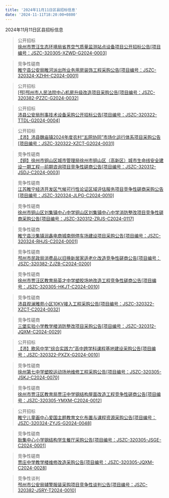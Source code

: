 ```yaml
---
title: '2024年11月11日区县招标信息'
date: '2024-11-11T18:20:00+0800'
---
```

2024年11月11日区县招标信息
<!--more-->
>公开招标<br>
>[徐州市贾汪生态环境局省界空气质量监测站点设备项目公开招标公告[项目编号：JSZC-320305-XZWD-G2024-0003]](http://czj.xz.gov.cn/Home/HomeDetails?type=0&articleid=0e6d1d2e-7e70-42eb-911e-5712dbd44929)

>竞争性磋商<br>
>[睢宁县公安局睢河派出所业务用房装饰工程采购公告[项目编号：JSZC-320324-XZHH-C2024-0001]](http://czj.xz.gov.cn/Home/HomeDetails?type=0&articleid=d7f2bfd4-8a74-48e8-a5dc-1c9a16d64ea5)

>公开招标<br>
>[[邳]邳州市人民法院中心机房升级改造项目采购公告[项目编号：JSZC-320382-PZZC-G2024-0032]](http://czj.xz.gov.cn/Home/HomeDetails?type=0&articleid=730d4b46-b141-4894-bcfd-7faa3d903c48)

>公开招标<br>
>[沛县公安局刑事技术设备采购公开招标公告[项目编号：JSZC-320322-TTDL-G2024-0004]](http://czj.xz.gov.cn/Home/HomeDetails?type=0&articleid=4591425f-1133-4c0f-9731-750abbf0cfe6)

>公开招标<br>
>[【沛】沛县魏庙镇2024年度农村“五网协同”市场化运行体系项目采购公告[项目编号：JSZC-320322-XZCT-G2024-0031]](http://czj.xz.gov.cn/Home/HomeDetails?type=0&articleid=5e5a8fd6-4640-4691-ab68-4cb17c250572)

>竞争性磋商<br>
>[【铜】徐州市铜山区城市管理局徐州市铜山区（高新区）城市生命线安全建设一期工程—前期咨询项目竞争性磋商公告[项目编号：JSZC-320312-JSDJ-C2024-0003]](http://czj.xz.gov.cn/Home/HomeDetails?type=0&articleid=30606749-524b-40fe-a128-3d2da8f8c561)

>竞争性磋商<br>
>[江苏睢宁经济开发区气候可行性论证区域评估服务项目竞争性磋商采购公告[项目编号：JSZC-320324-JLPG-C2024-0010]](http://czj.xz.gov.cn/Home/HomeDetails?type=0&articleid=9a321006-af3d-48cd-a1ca-13b0ab0b6431)

>竞争性磋商<br>
>[徐州市铜山区刘集镇中心中学铜山区刘集镇中心中学消防整改项目竞争性磋商采购公告[项目编号：JSZC-320312-ZRJS-C2024-0117]](http://czj.xz.gov.cn/Home/HomeDetails?type=0&articleid=df0f7520-c152-4d3b-a59d-77f20b7ea46c)

>竞争性磋商<br>
>[睢宁县沙集镇润鑫电商城南侧停车场建设项目采购公告[项目编号：JSZC-320324-RHJS-C2024-0001]](http://czj.xz.gov.cn/Home/HomeDetails?type=0&articleid=07510692-2c40-4352-85cd-d19a21743300)

>竞争性磋商<br>
>[邳州市民政局消费品以旧换新居家适老化改造竞争性磋商公告[项目编号：JSZC-320382-ZJZB-C2024-0200]](http://czj.xz.gov.cn/Home/HomeDetails?type=0&articleid=3c1c5f2e-e0aa-4aca-ab1f-27bae1ec6b8b)

>竞争性磋商<br>
>[徐州市贾汪区教育局英才中学塑胶场地改造工程竞争性磋商公告[项目编号：JSZC-320305-HKJT-C2024-0010]](http://czj.xz.gov.cn/Home/HomeDetails?type=0&articleid=6b4fd06e-b1ff-41f1-9c9e-6cd29d2b5a0e)

>竞争性磋商<br>
>[沛县观澜雅苑小区10KV接入工程采购公告[项目编号：JSZC-320322-XZCT-C2024-0032]](http://czj.xz.gov.cn/Home/HomeDetails?type=0&articleid=1bd860cf-7344-4ab1-97e5-056da7d7bb9f)

>竞争性磋商<br>
>[三堡实验小学教学楼消防整改项目采购公告[项目编号：JSZC-320312-JQXM-C2024-0029]](http://czj.xz.gov.cn/Home/HomeDetails?type=0&articleid=1ef0d5df-23a4-4996-98e6-58053f5d3f3e)

>公开招标<br>
>[【沛】歌风中学“综合实践力”高中跨学科课程基地建设采购公告[项目编号：JSZC-320322-PXZX-G2024-0010]](http://czj.xz.gov.cn/Home/HomeDetails?type=0&articleid=b741d484-5c89-4349-97bd-0b6d83984500)

>竞争性磋商<br>
>[徐州第七中学塑胶运动场地维修工程采购公告[项目编号：JSZC-320305-JSKJ-C2024-0070]](http://czj.xz.gov.cn/Home/HomeDetails?type=0&articleid=218aedcc-3719-4e10-ad62-26898f2f5399)

>竞争性磋商<br>
>[徐州市贾汪区教育局贾汪中学钢结构屋面改造工程竞争性磋商公告[项目编号：JSZC-320305-YMXM-C2024-0012]](http://czj.xz.gov.cn/Home/HomeDetails?type=0&articleid=36eebf83-41f7-4217-9dbc-f5103613878b)

>公开招标<br>
>[睢宁儿童画中心爱国主题教育文化布置与课程资源采购公告[项目编号：JSZC-320324-ZYJS-G2024-0048]](http://czj.xz.gov.cn/Home/HomeDetails?type=0&articleid=ba3ea1f0-b9ba-4c7e-9890-5f398fe2a88b)

>竞争性磋商<br>
>[耿集中心小学钢结构学生餐厅采购公告[项目编号：JSZC-320305-JSGE-C2024-0001]](http://czj.xz.gov.cn/Home/HomeDetails?type=0&articleid=3e23b17b-a464-4994-a770-8dd209462905)

>竞争性磋商<br>
>[贾庄中学教学楼维修改造采购公告[项目编号：JSZC-320305-JQXM-C2024-0028]](http://czj.xz.gov.cn/Home/HomeDetails?type=0&articleid=964c1963-5a68-4930-bc06-a573cc1698c5)

>竞争性谈判<br>
>[邳州市公安局辅警服装采购项目竞争性谈判公告[项目编号：JSZC-320382-JSRY-T2024-0010]](http://czj.xz.gov.cn/Home/HomeDetails?type=0&articleid=b97f706d-cb51-4f0f-a0b6-efac406fd7ab)

